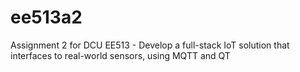 # ee513a2
Assignment 2 for DCU EE513 - Develop a full-stack IoT solution that interfaces to real-world sensors, using MQTT and QT
